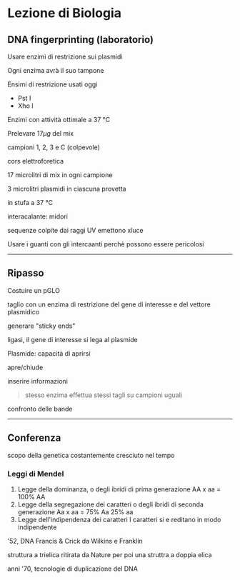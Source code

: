 # Lezione di Biologia
## DNA fingerprinting (laboratorio)

Usare enzimi di restrizione sui plasmidi

Ogni enzima avrà il suo tampone

Ensimi di restrizione usati oggi

- Pst I
- Xho I

Enzimi con attività ottimale a 37 °C

Prelevare $17\mu g$ del mix

campioni 
1, 2, 3   e C (colpevole)

cors elettroforetica

17 microlitri di mix in ogni campione

3 microlitri plasmidi  in ciascuna provetta

in stufa a 37 °C


interacalante: midori


sequenze colpite dai raggi UV emettono  xluce


Usare i guanti con gli intercaanti perchè possono essere pericolosi

---

## Ripasso


Costuire un pGLO

taglio con un enzima di restrizione del gene di interesse e del vettore plasmidico

generare "sticky ends"

ligasi, il gene di interesse si lega al plasmide

Plasmide: capacità di aprirsi

apre/chiude

inserire informazioni


> stesso enzima effettua stessi tagli su campioni uguali

confronto delle bande


--- 
## Conferenza


scopo della genetica costantemente cresciuto nel tempo


### Leggi di Mendel

1. Legge della dominanza, o degli ibridi di prima generazione
AA x aa = 100% AA
2. Legge della segregazione dei caratteri o degli ibridi di seconda generazione
Aa x aa = 75% Aa 25% aa
3. Legge dell'indipendenza dei caratteri
I caratteri si e	reditano in modo indipendente

'52, DNA
Francis & Crick
da Wilkins e Franklin


struttura a trielica ritirata da Nature per poi una struttra a doppia elica

anni '70, tecnologie di duplicazione del DNA


<!--stackedit_data:
eyJoaXN0b3J5IjpbLTM3NTcxMzMwNywtMjExNTcyMDUzMSwtNj
UyOTUxNDc5LDg4Nzc4NzAwMCwtMTQxNTkyMzYwNyw3MDkxNDIz
OTZdfQ==
-->